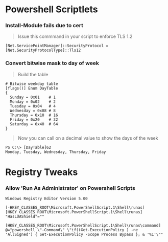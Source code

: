# Powershell Scriptlets

### Install-Module fails due to cert

> Issue this commmand in your script to enforce TLS 1.2

```
[Net.ServicePointManager]::SecurityProtocol = [Net.SecurityProtocolType]::Tls12 
```

### Convert bitwise mask to day of week

> Build the table

```
# Bitwise weekday table
[flags()] Enum DayTable
{
  Sunday = 0x01    # 1
  Monday = 0x02    # 2
  Tuesday = 0x04   # 4
  Wednesday = 0x08 # 8
  Thursday = 0x10  # 16
  Friday = 0x20    # 32
  Saturday = 0x40  # 64
}

```

> Now you can call on a decimal value to show the days of the week

```
PS C:\> [DayTable]62
Monday, Tuesday, Wednesday, Thursday, Friday
```

# Registry Tweaks

### Allow 'Run As Administrator' on Powershell Scripts

```
Windows Registry Editor Version 5.00

[-HKEY_CLASSES_ROOT\Microsoft.PowerShellScript.1\Shell\runas]
[HKEY_CLASSES_ROOT\Microsoft.PowerShellScript.1\Shell\runas]
"HasLUAShield"=""

[HKEY_CLASSES_ROOT\Microsoft.PowerShellScript.1\Shell\runas\command]
@="powershell \"-Command\" \"if((Get-ExecutionPolicy ) -ne 'AllSigned') { Set-ExecutionPolicy -Scope Process Bypass }; & '%1'\""
```
